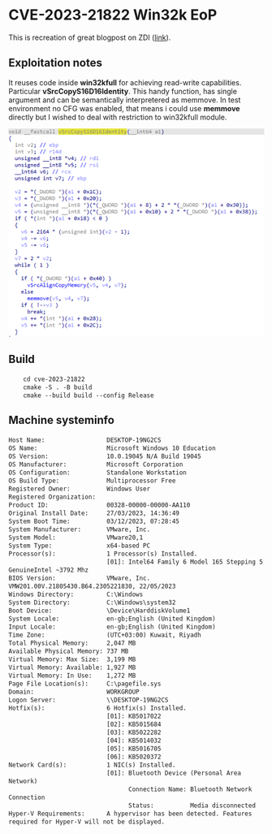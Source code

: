 # CVE-2023-21822 Win32k EoP

This is recreation of great blogpost on ZDI ([link](https://www.thezdi.com/blog/2023/8/1/exploiting-a-flaw-in-bitmap-handling-in-windows-user-mode-printer-drivers)).

## Exploitation notes

It reuses code inside **win32kfull** for achieving read-write capabilities. Particular **vSrcCopyS16D16Identity**. This handy function, has single argument and can be semantically interpretered as memmove. In test environment no CFG was enabled, that means i could use **memmove** directly but I wished to deal with restriction to win32kfull module.

![vSrcCopyS16D16Identity](img/handyfunc.png)

## Build

```shell
    cd cve-2023-21822
    cmake -S . -B build
    cmake --build build --config Release
```

## Machine systeminfo

```shell
Host Name:                 DESKTOP-19NG2CS
OS Name:                   Microsoft Windows 10 Education
OS Version:                10.0.19045 N/A Build 19045
OS Manufacturer:           Microsoft Corporation
OS Configuration:          Standalone Workstation
OS Build Type:             Multiprocessor Free
Registered Owner:          Windows User
Registered Organization:
Product ID:                00328-00000-00000-AA110
Original Install Date:     27/03/2023, 14:36:49
System Boot Time:          03/12/2023, 07:28:45
System Manufacturer:       VMware, Inc.
System Model:              VMware20,1
System Type:               x64-based PC
Processor(s):              1 Processor(s) Installed.
                           [01]: Intel64 Family 6 Model 165 Stepping 5 GenuineIntel ~3792 Mhz
BIOS Version:              VMware, Inc. VMW201.00V.21805430.B64.2305221830, 22/05/2023
Windows Directory:         C:\Windows
System Directory:          C:\Windows\system32
Boot Device:               \Device\HarddiskVolume1
System Locale:             en-gb;English (United Kingdom)
Input Locale:              en-gb;English (United Kingdom)
Time Zone:                 (UTC+03:00) Kuwait, Riyadh
Total Physical Memory:     2,047 MB
Available Physical Memory: 737 MB
Virtual Memory: Max Size:  3,199 MB
Virtual Memory: Available: 1,927 MB
Virtual Memory: In Use:    1,272 MB
Page File Location(s):     C:\pagefile.sys
Domain:                    WORKGROUP
Logon Server:              \\DESKTOP-19NG2CS
Hotfix(s):                 6 Hotfix(s) Installed.
                           [01]: KB5017022
                           [02]: KB5015684
                           [03]: KB5022282
                           [04]: KB5014032
                           [05]: KB5016705
                           [06]: KB5020372
Network Card(s):           1 NIC(s) Installed.
                           [01]: Bluetooth Device (Personal Area Network)
                                 Connection Name: Bluetooth Network Connection
                                 Status:          Media disconnected
Hyper-V Requirements:      A hypervisor has been detected. Features required for Hyper-V will not be displayed.
```
